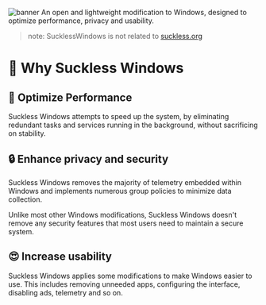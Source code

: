 ![banner](https://github.com/SucklessWindows/artworks/blob/main/2024-6/logo.png?raw=true)
An open and lightweight modification to Windows, designed to optimize performance, privacy and usability.
> note: SucklessWindows is not related to [suckless.org](https://suckless.org)

# 🤔 Why Suckless Windows
## 🚀 Optimize Performance
Suckless Windows attempts to speed up the system, by eliminating redundant tasks and services running in the background, without sacrificing on stability.

## 🔒 Enhance privacy and security
Suckless Windows removes the majority of telemetry embedded within Windows and implements numerous group policies to minimize data collection.

Unlike most other Windows modifications, Suckless Windows doesn't remove any security features that most users need to maintain a secure system.

## 😍 Increase usability
Suckless Windows applies some modifications to make Windows easier to use. This includes removing unneeded apps, configuring the interface, disabling ads, telemetry and so on.
